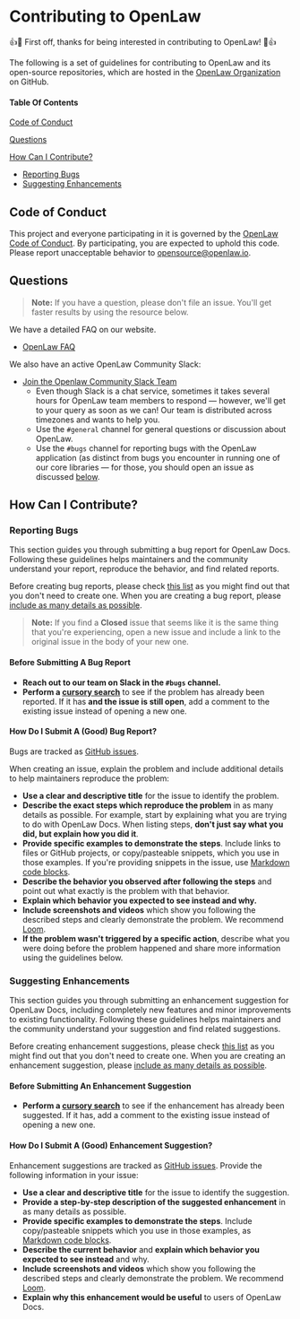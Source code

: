 # Contributing to OpenLaw

:+1::tada: First off, thanks for being interested in contributing to
OpenLaw! :tada::+1:

The following is a set of guidelines for contributing to OpenLaw and
its open-source repositories, which are hosted in the [OpenLaw
Organization](https://github.com/openlawteam) on GitHub.

#### Table Of Contents

[Code of Conduct](#code-of-conduct)

[Questions](#questions)

[How Can I Contribute?](#how-can-i-contribute)

- [Reporting Bugs](#reporting-bugs)
- [Suggesting Enhancements](#suggesting-enhancements)

## Code of Conduct

This project and everyone participating in it is governed by the
[OpenLaw Code of Conduct](CODE_OF_CONDUCT.md). By participating, you are
expected to uphold this code. Please report unacceptable behavior to
[opensource@openlaw.io](mailto:opensource@openlaw.io).

## Questions

> **Note:** If you have a question, please don't file an issue. You'll
> get faster results by using the resource below.

We have a detailed FAQ on our website.

- [OpenLaw FAQ](https://openlaw.io/faq)

We also have an active OpenLaw Community Slack:

- [Join the Openlaw Community Slack
  Team](https://join.slack.com/t/openlaw-community/shared_invite/enQtMzY1MTA2ODY3ODg5LTc0ZGQ4OTEwMDEyMGUxMzJmMDVmNzM1ODRmNTdkNDIyNDkyOGU0NmRkMmRlMmY3ZTMwYzNlOTFiMzUwZjJkOTk)
  - Even though Slack is a chat service, sometimes it takes several
    hours for OpenLaw team members to respond &mdash; however, we'll get to
    your query as soon as we can! Our team is distributed across timezones
    and wants to help you.
  - Use the `#general` channel for general questions or discussion
    about OpenLaw.
  - Use the `#bugs` channel for reporting bugs with the OpenLaw
    application (as distinct from bugs you encounter in running one of our
    core libraries &mdash; for those, you should open an issue as discussed
    [below](#reporting-bugs).

## How Can I Contribute?

### Reporting Bugs

This section guides you through submitting a bug report for OpenLaw
Docs. Following these guidelines helps maintainers and the community
understand your report, reproduce the behavior, and find related
reports.

Before creating bug reports, please check [this
list](#before-submitting-a-bug-report) as you might find out that you
don't need to create one. When you are creating a bug report, please
[include as many details as
possible](#how-do-i-submit-a-good-bug-report).

> **Note:** If you find a **Closed** issue that seems like it is the
> same thing that you're experiencing, open a new issue and include a link
> to the original issue in the body of your new one.

#### Before Submitting A Bug Report

- **Reach out to our team on Slack in the `#bugs` channel.**
- **Perform a [cursory
  search](https://github.com/openlawteam/docs/issues)**
  to see if the problem has already
  been reported. If it has **and the issue is still open**, add a comment
  to the existing issue instead of opening a new one.

#### How Do I Submit A (Good) Bug Report?

Bugs are tracked as [GitHub
issues](https://guides.github.com/features/issues/).

When creating an issue, explain the problem and include additional
details to help maintainers reproduce the problem:

- **Use a clear and descriptive title** for the issue to identify the
  problem.
- **Describe the exact steps which reproduce the problem** in as many
  details as possible. For example, start by explaining what you are
  trying to do with OpenLaw Docs. When listing steps, **don't just say
  what you did, but explain how you did it**.
- **Provide specific examples to demonstrate the steps**. Include links
  to files or GitHub projects, or copy/pasteable snippets, which you use
  in those examples. If you're providing snippets in the issue, use
  [Markdown code
  blocks](https://help.github.com/articles/markdown-basics/#multiple-lines).
- **Describe the behavior you observed after following the steps** and
  point out what exactly is the problem with that behavior.
- **Explain which behavior you expected to see instead and why.**
- **Include screenshots and videos** which show you following the
  described steps and clearly demonstrate the problem. We recommend
  [Loom](useloom.com).
- **If the problem wasn't triggered by a specific action**, describe
  what you were doing before the problem happened and share more
  information using the guidelines below.

### Suggesting Enhancements

This section guides you through submitting an enhancement suggestion for
OpenLaw Docs, including completely new features and minor improvements
to existing functionality. Following these guidelines helps maintainers
and the community understand your suggestion and find related
suggestions.

Before creating enhancement suggestions, please check [this
list](#before-submitting-an-enhancement-suggestion) as you might find
out that you don't need to create one. When you are creating an
enhancement suggestion, please [include as many details as
possible](#how-do-i-submit-a-good-enhancement-suggestion).

#### Before Submitting An Enhancement Suggestion

- **Perform a [cursory
  search](https://github.com/openlawteam/docs/issues)**
  to see if the enhancement has
  already been suggested. If it has, add a comment to the existing issue
  instead of opening a new one.

#### How Do I Submit A (Good) Enhancement Suggestion?

Enhancement suggestions are tracked as [GitHub
issues](https://guides.github.com/features/issues/). Provide the
following information in your issue:

- **Use a clear and descriptive title** for the issue to identify the
  suggestion.
- **Provide a step-by-step description of the suggested enhancement** in
  as many details as possible.
- **Provide specific examples to demonstrate the steps**. Include
  copy/pasteable snippets which you use in those examples, as [Markdown
  code
  blocks](https://help.github.com/articles/markdown-basics/#multiple-lines).
- **Describe the current behavior** and **explain which behavior you
  expected to see instead** and why.
- **Include screenshots and videos** which show you following the
  described steps and clearly demonstrate the problem. We recommend
  [Loom](useloom.com).
- **Explain why this enhancement would be useful** to users of OpenLaw
  Docs.
